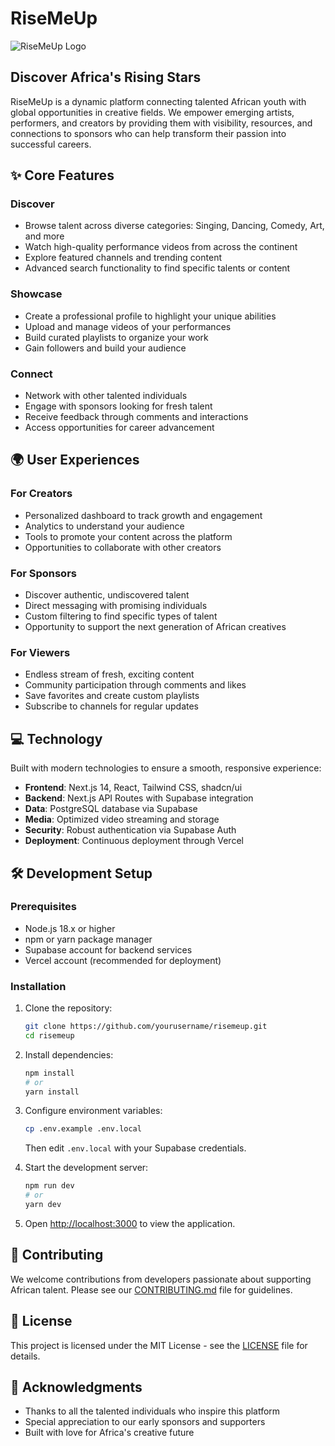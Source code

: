# RiseMeUp

![RiseMeUp Logo](public/logo.png)

## Discover Africa's Rising Stars

RiseMeUp is a dynamic platform connecting talented African youth with global opportunities in creative fields. We empower emerging artists, performers, and creators by providing them with visibility, resources, and connections to sponsors who can help transform their passion into successful careers.

## ✨ Core Features

### Discover
- Browse talent across diverse categories: Singing, Dancing, Comedy, Art, and more
- Watch high-quality performance videos from across the continent
- Explore featured channels and trending content
- Advanced search functionality to find specific talents or content

### Showcase
- Create a professional profile to highlight your unique abilities
- Upload and manage videos of your performances
- Build curated playlists to organize your work
- Gain followers and build your audience

### Connect
- Network with other talented individuals
- Engage with sponsors looking for fresh talent
- Receive feedback through comments and interactions
- Access opportunities for career advancement

## 🌍 User Experiences

### For Creators
- Personalized dashboard to track growth and engagement
- Analytics to understand your audience
- Tools to promote your content across the platform
- Opportunities to collaborate with other creators

### For Sponsors
- Discover authentic, undiscovered talent
- Direct messaging with promising individuals
- Custom filtering to find specific types of talent
- Opportunity to support the next generation of African creatives

### For Viewers
- Endless stream of fresh, exciting content
- Community participation through comments and likes
- Save favorites and create custom playlists
- Subscribe to channels for regular updates

## 💻 Technology

Built with modern technologies to ensure a smooth, responsive experience:

- **Frontend**: Next.js 14, React, Tailwind CSS, shadcn/ui
- **Backend**: Next.js API Routes with Supabase integration
- **Data**: PostgreSQL database via Supabase
- **Media**: Optimized video streaming and storage
- **Security**: Robust authentication via Supabase Auth
- **Deployment**: Continuous deployment through Vercel

## 🛠️ Development Setup

### Prerequisites
- Node.js 18.x or higher
- npm or yarn package manager
- Supabase account for backend services
- Vercel account (recommended for deployment)

### Installation

1. Clone the repository:
   ```bash
   git clone https://github.com/yourusername/risemeup.git
   cd risemeup
   ```

2. Install dependencies:
   ```bash
   npm install
   # or
   yarn install
   ```

3. Configure environment variables:
   ```bash
   cp .env.example .env.local
   ```
   Then edit `.env.local` with your Supabase credentials.

4. Start the development server:
   ```bash
   npm run dev
   # or
   yarn dev
   ```

5. Open [http://localhost:3000](http://localhost:3000) to view the application.

## 🤝 Contributing

We welcome contributions from developers passionate about supporting African talent. Please see our [CONTRIBUTING.md](CONTRIBUTING.md) file for guidelines.

## 📄 License

This project is licensed under the MIT License - see the [LICENSE](LICENSE) file for details.

## 🙏 Acknowledgments

- Thanks to all the talented individuals who inspire this platform
- Special appreciation to our early sponsors and supporters
- Built with love for Africa's creative future